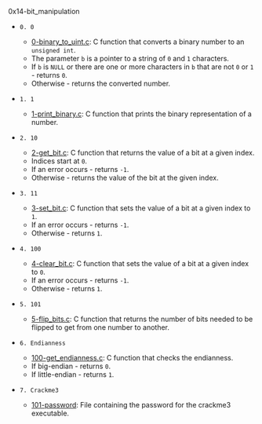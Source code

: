 0x14-bit_manipulation

- `0. 0`

  - [0-binary_to_uint.c](./0-binary_to_uint.c): C function that converts a binary number
    to an `unsigned int`.
  - The parameter `b` is a pointer to a string of `0` and `1` characters.
  - If `b` is `NULL` or there are one or more characters in `b` that are
    not `0` or `1` - returns `0`.
  - Otherwise - returns the converted number.

- `1. 1`

  - [1-print_binary.c](./1-print_binary.c): C function that prints the binary representation
    of a number.

- `2. 10`

  - [2-get_bit.c](./2-get_bit.c): C function that returns the value of a bit at a
    given index.
  - Indices start at `0`.
  - If an error occurs - returns `-1`.
  - Otherwise - returns the value of the bit at the given index.

- `3. 11`

  - [3-set_bit.c](./3-set_bit.c): C function that sets the value of a bit at a given index
    to `1`.
  - If an error occurs - returns `-1`.
  - Otherwise - returns `1`.

- `4. 100`

  - [4-clear_bit.c](./4-clear_bit.c): C function that sets the value of a bit at
    a given index to `0`.
  - If an error occurs - returns `-1`.
  - Otherwise - returns `1`.

- `5. 101`

  - [5-flip_bits.c](./5-flip_bits.c): C function that returns the number of bits needed
    to be flipped to get from one number to another.

- `6. Endianness`

  - [100-get_endianness.c](./100-get_endianness.c): C function that checks the endianness.
  - If big-endian - returns `0`.
  - If little-endian - returns `1`.

- `7. Crackme3`
  - [101-password](./101-password): File containing the password for the crackme3 executable.
